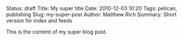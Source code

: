 Status: draft
Title: My super title
Date: 2010-12-03 10:20
Tags: pelican, publishing
Slug: my-super-post
Author: Matthew Rich
Summary: Short version for index and feeds

This is the content of my super blog post.
